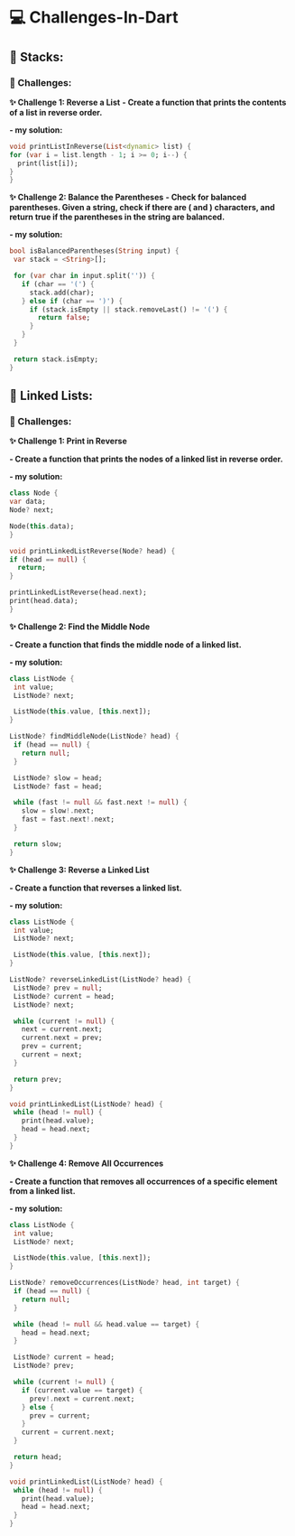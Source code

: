 # 💻 Challenges-In-Dart

## 📌 Stacks: 
### 🚀 Challenges:

**✨ Challenge 1: Reverse a List**
**- Create a function that prints the contents of a list in reverse order.**

**- my solution:**

  ```dart
void printListInReverse(List<dynamic> list) {
  for (var i = list.length - 1; i >= 0; i--) {
    print(list[i]);
  }
}

  ```

**✨ Challenge 2: Balance the Parentheses**
**- Check for balanced parentheses. Given a string, check if there are ( and ) characters,
    and return true if the parentheses in the string are balanced.**

**- my solution:**

 ```dart
bool isBalancedParentheses(String input) {
  var stack = <String>[];

  for (var char in input.split('')) {
    if (char == '(') {
      stack.add(char);
    } else if (char == ')') {
      if (stack.isEmpty || stack.removeLast() != '(') {
        return false;
      }
    }
  }

  return stack.isEmpty;
}
  ```

## 📌 Linked Lists: 
### 🚀 Challenges:

**✨ Challenge 1: Print in Reverse**

**- Create a function that prints the nodes of a linked list in reverse order.**

**- my solution:**

  ```dart
  class Node {
  var data;
  Node? next;

  Node(this.data);
}

void printLinkedListReverse(Node? head) {
  if (head == null) {
    return;
  }

  printLinkedListReverse(head.next);
  print(head.data);
}
  ```

**✨ Challenge 2: Find the Middle Node**

**- Create a function that finds the middle node of a linked list.**

**- my solution:**

 ```dart
 class ListNode {
  int value;
  ListNode? next;

  ListNode(this.value, [this.next]);
}

ListNode? findMiddleNode(ListNode? head) {
  if (head == null) {
    return null;
  }

  ListNode? slow = head;
  ListNode? fast = head;

  while (fast != null && fast.next != null) {
    slow = slow!.next;
    fast = fast.next!.next;
  }

  return slow;
}
 ```

**✨ Challenge 3: Reverse a Linked List**

**- Create a function that reverses a linked list.**

**- my solution:**

 ```dart
 class ListNode {
  int value;
  ListNode? next;

  ListNode(this.value, [this.next]);
}

ListNode? reverseLinkedList(ListNode? head) {
  ListNode? prev = null;
  ListNode? current = head;
  ListNode? next;

  while (current != null) {
    next = current.next;
    current.next = prev;
    prev = current;
    current = next;
  }

  return prev;
}

void printLinkedList(ListNode? head) {
  while (head != null) {
    print(head.value);
    head = head.next;
  }
}
 ```

**✨ Challenge 4: Remove All Occurrences**

**- Create a function that removes all occurrences of a specific element from a linked list.**

**- my solution:**

 ```dart
 class ListNode {
  int value;
  ListNode? next;

  ListNode(this.value, [this.next]);
}

ListNode? removeOccurrences(ListNode? head, int target) {
  if (head == null) {
    return null;
  }

  while (head != null && head.value == target) {
    head = head.next;
  }

  ListNode? current = head;
  ListNode? prev;

  while (current != null) {
    if (current.value == target) {
      prev!.next = current.next;
    } else {
      prev = current;
    }
    current = current.next;
  }

  return head;
}

void printLinkedList(ListNode? head) {
  while (head != null) {
    print(head.value);
    head = head.next;
  }
}
 ```
